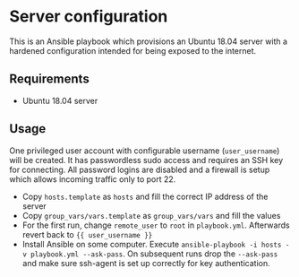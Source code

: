 # Server configuration

This is an Ansible playbook which provisions an Ubuntu 18.04 server with a
hardened configuration intended for being exposed to the internet.

## Requirements

- Ubuntu 18.04 server

## Usage

One privileged user account with configurable username (`user_username`) will be
created. It has passwordless sudo access and requires an SSH key for connecting.
All password logins are disabled and a firewall is setup which allows incoming
traffic only to port 22.

- Copy `hosts.template` as `hosts` and fill the correct IP address of the
  server
- Copy `group_vars/vars.template` as `group_vars/vars` and fill the values
- For the first run, change `remote_user` to `root` in `playbook.yml`. Afterwards
  revert back to `{{ user_username }}`
- Install Ansible on some computer. Execute 
  `ansible-playbook -i hosts -v playbook.yml --ask-pass`. On subsequent runs drop
  the `--ask-pass` and make sure ssh-agent is set up correctly for key
  authentication.

